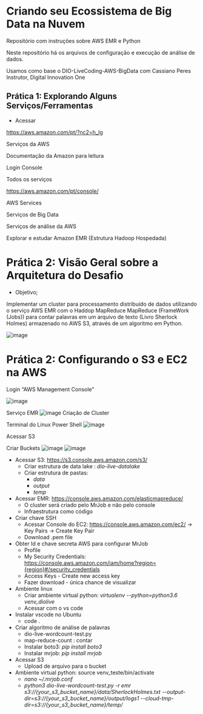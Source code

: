 # Criando seu Ecossistema de Big Data na Nuvem
Repositório com instruções sobre AWS EMR e Python

Neste repositório há os arquivos de configuração e execução de análise de dados.

Usamos como base o DIO-LiveCoding-AWS-BigData com Cassiano Peres Instrutor, Digital Innovation One

## Prática 1: Explorando Alguns Serviços/Ferramentas

* Acessar

https://aws.amazon.com/pt/?nc2=h_lg

Serviços da AWS

Documentação da Amazon para leitura

Login Console

Todos os serviços

https://aws.amazon.com/pt/console/

AWS Services

Serviços de Big Data

Serviços de análise da AWS

Explorar e estudar Amazon EMR (Estrutura Hadoop Hospedada)

# Prática 2: Visão Geral sobre a Arquitetura do Desafio

* Objetivo;

Implementar um cluster para processamento distribuído de dados utilizando o serviço AWS EMR com o  Haddop MapReduce MapReduce (FrameWork (Jobs)) para contar palavras em um arquivo de texto (Livro Sherlock Holmes)  armazenado no AWS S3, através de um algoritmo em Python.

![image](https://user-images.githubusercontent.com/88436657/140667838-25cae859-4a3f-4c72-946b-54e7841d5bd2.png)

# Prática 2: Configurando o S3 e EC2 na AWS

Login “AWS Management Console”

![image](https://user-images.githubusercontent.com/88436657/140668233-6a6fc0c7-57a2-4a0f-84b6-20b2565e1b0c.png)

Serviço EMR
![image](https://user-images.githubusercontent.com/88436657/140668301-f55630eb-fab4-4a37-b341-04af55e49ef5.png)
Criação de Cluster

Terminal do Linux Power Shell
![image](https://user-images.githubusercontent.com/88436657/140668334-e0085f79-0035-4f19-9d43-c5d2f91a4a7c.png)

Acessar S3

Criar Buckets
![image](https://user-images.githubusercontent.com/88436657/140668481-8ace8bcb-35f0-4b3c-965e-2177a3b4e6b3.png)
![image](https://user-images.githubusercontent.com/88436657/140668492-8d9389b7-5ec1-4b93-b2fb-b15abfe5d0ab.png)



* Acessar S3: https://s3.console.aws.amazon.com/s3/ 
  * Criar estrutura de data lake : _dio-live-datalake_
  * Criar estrutura de pastas:
    * _data_
    * _output_
    * _temp_
* Acessar EMR: https://console.aws.amazon.com/elasticmapreduce/
    * O cluster será criado pelo MrJob e não pelo console
    * Infraestrutura como código 
* Criar chave SSH
    * Acessar  Console do EC2: https://console.aws.amazon.com/ec2/ -> Key Pairs -> Create Key Pair	
    * Download .pem file
* Obter Id e chave secreta AWS para configurar MrJob
   * Profile
   * My Security Credentials: https://console.aws.amazon.com/iam/home?region={region}#/security_credentials
   * Access Keys - Create new access key
   * Fazer download - única chance de visualizar
* Ambiente linux
   * Criar ambiente virtual python: _virtualenv --python=python3.6 venv_diolive_
   * Acessar com o vs code
* Instalar vscode no Ubuntu
   *  code .
* Criar algoritmo de análise de palavras
   * dio-live-wordcount-test.py
   * map-reduce-count : contar
   * Instalar boto3: _pip install boto3_
   * Instalar mrjob: _pip install mrjob_
* Acessar S3
   * Upload de arquivo para o bucket
* Ambiente virtual python: source venv_teste/bin/activate
  * _nano ~/.mrjob.conf_
  * _python3 dio-live-wordcount-test.py -r emr s3://{your_s3_bucket_name}/data/SherlockHolmes.txt --output-dir=s3://{your_s3_bucket_name}/output/logs1 --cloud-tmp-dir=s3://{your_s3_bucket_name}/temp/_



